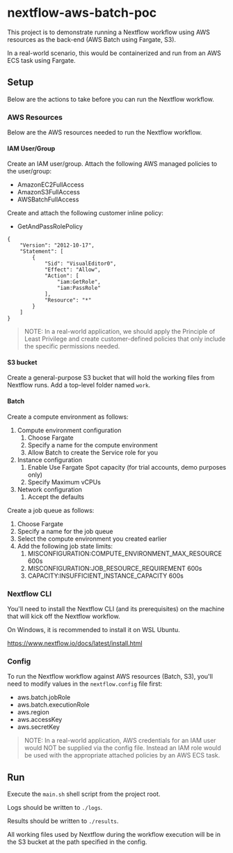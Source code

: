 # nextflow-aws-batch-poc
This project is to demonstrate running a Nextflow workflow using AWS resources as the back-end (AWS Batch using Fargate, S3).

In a real-world scenario, this would be containerized and run from an AWS ECS task using Fargate.

## Setup
Below are the actions to take before you can run the Nextflow workflow.

### AWS Resources
Below are the AWS resources needed to run the Nextflow workflow.

#### IAM User/Group
Create an IAM user/group.  Attach the following AWS managed policies to the user/group:
* AmazonEC2FullAccess
* AmazonS3FullAccess
* AWSBatchFullAccess

Create and attach the following customer inline policy:
* GetAndPassRolePolicy
```
{
	"Version": "2012-10-17",
	"Statement": [
		{
			"Sid": "VisualEditor0",
			"Effect": "Allow",
			"Action": [
				"iam:GetRole",
				"iam:PassRole"
			],
			"Resource": "*"
		}
	]
}
```

> NOTE: In a real-world application, we should apply the Principle of Least Privilege and create customer-defined policies that only include the specific permissions needed.

#### S3 bucket
Create a general-purpose S3 bucket that will hold the working files from Nextflow runs.  Add a top-level folder named `work`.

#### Batch
Create a compute environment as follows:
1. Compute environment configuration
    1. Choose Fargate
    2. Specify a name for the compute environment
    3. Allow Batch to create the Service role for you
2. Instance configuration
    1. Enable Use Fargate Spot capacity (for trial accounts, demo purposes only)
    2. Specify Maximum vCPUs
3. Network configuration
    1. Accept the defaults

Create a job queue as follows:
1. Choose Fargate
2. Specify a name for the job queue
3. Select the compute environment you created earlier
4. Add the following job state limits:
    1. MISCONFIGURATION:COMPUTE_ENVIRONMENT_MAX_RESOURCE 600s
    2. MISCONFIGURATION:JOB_RESOURCE_REQUIREMENT 600s
    3. CAPACITY:INSUFFICIENT_INSTANCE_CAPACITY 600s

### Nextflow CLI
You'll need to install the Nextflow CLI (and its prerequisites) on the machine that will kick off the Nextflow workflow.

On Windows, it is recommended to install it on WSL Ubuntu.

https://www.nextflow.io/docs/latest/install.html

### Config
To run the Nextflow workflow against AWS resources (Batch, S3), you'll need to modify values in the `nextflow.config` file first:

* aws.batch.jobRole
* aws.batch.executionRole
* aws.region
* aws.accessKey
* aws.secretKey

> NOTE: In a real-world application, AWS credentials for an IAM user would NOT be supplied via the config file.  Instead an IAM role would be used with the appropriate attached policies by an AWS ECS task.

## Run
Execute the `main.sh` shell script from the project root.  

Logs should be written to `./logs`.  

Results should be written to `./results`.  

All working files used by Nextflow during the workflow execution will be in the S3 bucket at the path specified in the config.
